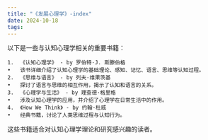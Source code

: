 ```yaml
---
title: "《发展心理学》-index"
date: 2024-10-18
tags: 
---
```

以下是一些与认知心理学相关的重要书籍：

	1.	《认知心理学》 - by 罗伯特·J. 斯滕伯格
	•	该书详细介绍了认知心理学的基础理论、感知、记忆、语言、思维等认知过程。
	2.	《思维与语言》 - by 列夫·维果茨基
	•	探讨了语言与思维的相互作用，揭示了认知和语言的关系。
	3.	《心理学与生活》 - by 理查德·格里格
	•	涉及认知心理学的应用，并介绍了心理学在日常生活中的作用。
	4.	《How We Think》 - by 约翰·杜威
	•	经典书籍，讨论了人类思维过程与认知行为。

这些书籍适合对认知心理学理论和研究感兴趣的读者。
